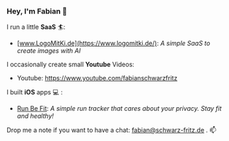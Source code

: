 ### Hey, I'm Fabian 👋

I run a little **SaaS** 🏄:
 - [www.LogoMitKi.de](https://www.logomitki.de/): *A simple SaaS to create images with AI*

I occasionally create small **Youtube** Videos:
 - Youtube: https://www.youtube.com/fabianschwarzfritz

I built **iOS** apps 💻  :
 - [Run Be Fit](https://apps.apple.com/en/app/run-be-fit/id6463439731): *A simple run tracker that cares about your privacy. Stay fit and healthy!*

<!--
Here are some impressions 🥇 :
<img src="https://github.com/fabianschwarzfritz/fabianschwarzfritz/assets/1759672/dc948f31-ff5c-4605-9409-d928970825a3" width="120" />
<img src="https://github.com/fabianschwarzfritz/fabianschwarzfritz/assets/1759672/ce2aa23b-acf7-4cbf-9fd4-77cbde510037" width="120" />
<img src="https://github.com/fabianschwarzfritz/fabianschwarzfritz/assets/1759672/3150a898-3b64-42aa-9a0b-e16877600518" width="120" />
<img src="https://github.com/fabianschwarzfritz/fabianschwarzfritz/assets/1759672/a3455a17-b576-497c-a436-7f7bd29b3de2" width="120" />
<img src="https://github.com/fabianschwarzfritz/fabianschwarzfritz/assets/1759672/bb2277d4-5cb9-4d76-96ae-e8c2c6df73cd" width="120" />
-->

Drop me a note if you want to have a chat: fabian@schwarz-fritz.de . 📫

<!--
**fabianschwarzfritz/fabianschwarzfritz** is a ✨ _special_ ✨ repository because its `README.md` (this file) appears on your GitHub profile.

Here are some ideas to get you started:

- 🔭 I’m currently working on ...
- 🌱 I’m currently learning ...
- 👯 I’m looking to collaborate on ...
- 🤔 I’m looking for help with ...
- 💬 Ask me about ...
- 📫 How to reach me: ...
- 😄 Pronouns: ...
- ⚡ Fun fact: ...
-->
